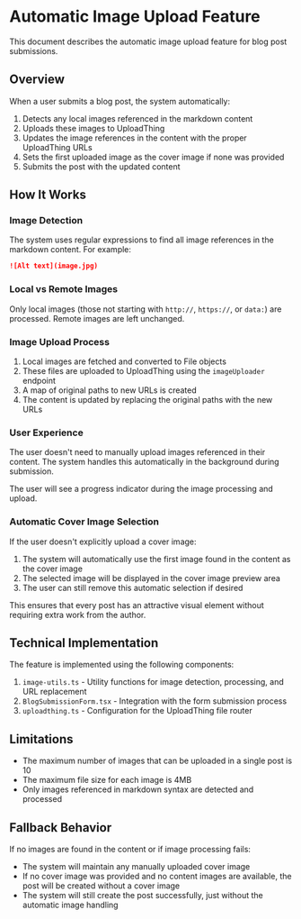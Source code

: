 # Automatic Image Upload Feature

This document describes the automatic image upload feature for blog post submissions.

## Overview

When a user submits a blog post, the system automatically:

1. Detects any local images referenced in the markdown content
2. Uploads these images to UploadThing
3. Updates the image references in the content with the proper UploadThing URLs
4. Sets the first uploaded image as the cover image if none was provided
5. Submits the post with the updated content

## How It Works

### Image Detection

The system uses regular expressions to find all image references in the markdown content. For example:

```markdown
![Alt text](image.jpg)
```

### Local vs Remote Images

Only local images (those not starting with `http://`, `https://`, or `data:`) are processed. Remote images are left unchanged.

### Image Upload Process

1. Local images are fetched and converted to File objects
2. These files are uploaded to UploadThing using the `imageUploader` endpoint
3. A map of original paths to new URLs is created
4. The content is updated by replacing the original paths with the new URLs

### User Experience

The user doesn't need to manually upload images referenced in their content. The system handles this automatically in the background during submission.

The user will see a progress indicator during the image processing and upload.

### Automatic Cover Image Selection

If the user doesn't explicitly upload a cover image:
1. The system will automatically use the first image found in the content as the cover image
2. The selected image will be displayed in the cover image preview area
3. The user can still remove this automatic selection if desired

This ensures that every post has an attractive visual element without requiring extra work from the author.

## Technical Implementation

The feature is implemented using the following components:

1. `image-utils.ts` - Utility functions for image detection, processing, and URL replacement
2. `BlogSubmissionForm.tsx` - Integration with the form submission process
3. `uploadthing.ts` - Configuration for the UploadThing file router

## Limitations

- The maximum number of images that can be uploaded in a single post is 10
- The maximum file size for each image is 4MB
- Only images referenced in markdown syntax are detected and processed

## Fallback Behavior

If no images are found in the content or if image processing fails:
- The system will maintain any manually uploaded cover image
- If no cover image was provided and no content images are available, the post will be created without a cover image
- The system will still create the post successfully, just without the automatic image handling